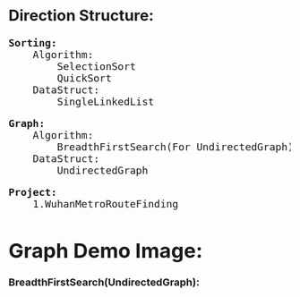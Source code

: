 <div style="font-size: 18px;">
<h2>Direction Structure:</h2>

<pre>
<b>Sorting:</b>
    Algorithm:
        SelectionSort
        QuickSort
    DataStruct:
        SingleLinkedList
</pre>

<pre>
<b>Graph:</b>
    Algorithm:
        BreadthFirstSearch(For UndirectedGraph)
    DataStruct:
        UndirectedGraph
</pre>

<pre>
<b>Project:</b>
    1.WuhanMetroRouteFinding
</pre>


# Graph Demo Image:
<b>BreadthFirstSearch(UndirectedGraph):</b><br><br>
<img src="https://vacant-github.oss-cn-beijing.aliyuncs.com/Python3-DataStruct-Algorithm/Graph/UndirectedGraph.png" alt="">
</div>